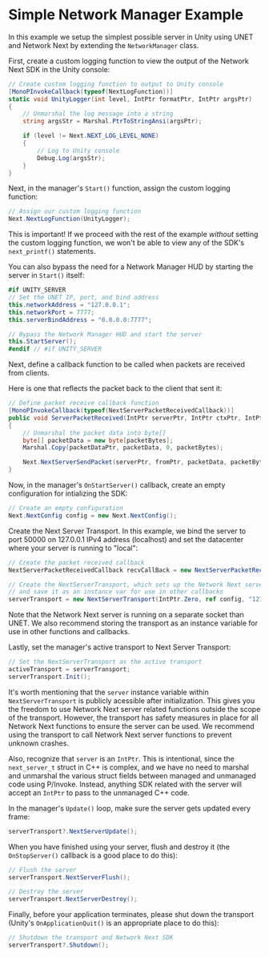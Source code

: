# Simple Network Manager Example

In this example we setup the simplest possible server in Unity using UNET and Network Next by extending the `NetworkManager` class.

First, create a custom logging function to view the output of the Network Next SDK in the Unity console:
```csharp
// Create custom logging function to output to Unity console
[MonoPInvokeCallback(typeof(NextLogFunction))]
static void UnityLogger(int level, IntPtr formatPtr, IntPtr argsPtr)
{
    // Unmarshal the log message into a string
    string argsStr = Marshal.PtrToStringAnsi(argsPtr);

    if (level != Next.NEXT_LOG_LEVEL_NONE)
    {
        // Log to Unity console
        Debug.Log(argsStr);
    }
}
```

Next, in the manager's `Start()` function, assign the custom logging function:
```csharp
// Assign our custom logging function
Next.NextLogFunction(UnityLogger);
```

This is important! If we proceed with the rest of the example _without_ setting the custom logging function, we won't be able to view any of the SDK's `next_printf()` statements.

You can also bypass the need for a Network Manager HUD by starting the server in `Start()` itself:
```csharp
#if UNITY_SERVER
// Set the UNET IP, port, and bind address
this.networkAddress = "127.0.0.1";
this.networkPort = 7777;
this.serverBindAddress = "0.0.0.0:7777";

// Bypass the Network Manager HUD and start the server
this.StartServer();
#endif // #if UNITY_SERVER
```

Next, define a callback function to be called when packets are received from clients.

Here is one that reflects the packet back to the client that sent it:
```csharp
// Define packet receive callback function
[MonoPInvokeCallback(typeof(NextServerPacketReceivedCallback))]
public void ServerPacketReceived(IntPtr serverPtr, IntPtr ctxPtr, IntPtr fromPtr, IntPtr packetDataPtr, int packetBytes)
{
    // Unmarshal the packet data into byte[]
    byte[] packetData = new byte[packetBytes];
    Marshal.Copy(packetDataPtr, packetData, 0, packetBytes);

    Next.NextServerSendPacket(serverPtr, fromPtr, packetData, packetBytes);
}
```

Now, in the manager's `OnStartServer()` callback, create an empty configuration for intializing the SDK:
```csharp
// Create an empty configuration
Next.NextConfig config = new Next.NextConfig();
```

Create the Next Server Transport.
In this example, we bind the server to port 50000 on 127.0.0.1 IPv4 address (localhost) and set the datacenter where your server is running to "local":
```csharp
// Create the packet received callback
NextServerPacketReceivedCallback recvCallBack = new NextServerPacketReceivedCallback(ServerPacketReceived);

// Create the NextServerTransport, which sets up the Network Next server on its own socket independent of UNET,
// and save it as an instance var for use in other callbacks
serverTransport = new NextServerTransport(IntPtr.Zero, ref config, "127.0.0.1", 50000, "0.0.0.0", 50000, "local", recvCallBack, null);
```
Note that the Network Next server is running on a separate socket than UNET.
We also recommend storing the transport as an instance variable for use in other functions and callbacks.

Lastly, set the manager's active transport to Next Server Transport:
```csharp
// Set the NextServerTransport as the active transport
activeTransport = serverTransport;
serverTransport.Init();
```

It's worth mentioning that the `server` instance variable within `NextServerTransport` is publicly acessible after initialization. This gives you the freedom to use Network Next server related functions outside the scope of the transport. However, the transport has safety measures in place for all Network Next functions to ensure the server can be used. We recommend using the transport to call Network Next server functions to prevent unknown crashes.

Also, recognize that `server` is an `IntPtr`. This is intentional, since the `next_server_t` struct in C++ is complex, and we have no need to marshal and unmarshal the various struct fields between managed and unmanaged code using P/Invoke. Instead, anything SDK related with the server will accept an `IntPtr` to pass to the unmanaged C++ code.

In the manager's `Update()` loop, make sure the server gets updated every frame:
```csharp
serverTransport?.NextServerUpdate();
```

When you have finished using your server, flush and destroy it (the `OnStopServer()` callback is a good place to do this):
```csharp
// Flush the server
serverTransport.NextServerFlush();

// Destroy the server
serverTransport.NextServerDestroy();
```

Finally, before your application terminates, please shut down the transport (Unity's `OnApplicationQuit()` is an appropriate place to do this):
```csharp
// Shutdown the transport and Network Next SDK
serverTransport?.Shutdown();
```
